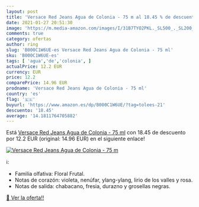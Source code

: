 ```yaml
---
layout: post
title: 'Versace Red Jeans Agua de Colonia - 75 m al 18.45 % de descuento'
date: 2021-01-27 20:51:30
image: 'https://m.media-amazon.com/images/I/31B7TYO2PKL._SL500_._SL200_.jpg'
comments: true
category: ofertas
author: ring
slug: 'B000C1W6UE-es Versace Red Jeans Agua de Colonia - 75 ml'
sku: 'B000C1W6UE-es'
tags: [ 'agua','de','colonia', ]
actualPrice: 12.2 EUR
currency: EUR
price: 12.2
comparePrice: 14.96 EUR
prodname: 'Versace Red Jeans Agua de Colonia - 75 ml'
country: 'es'
flag: '🇪🇸'
buyurl: 'https://www.amazon.es/dp/B000C1W6UE/?tag=tolees-21'
descuento: '18.45'
average: '14.1811764705882'
---
```


Está [Versace Red Jeans Agua de Colonia - 75 ml](https://www.amazon.es/dp/B000C1W6UE/?tag=tolees-21) con 18.45 de descuento por 12.2 EUR (original: 14.96 EUR) en el siguiente enlace!

[![Versace Red Jeans Agua de Colonia - 75 m](https://m.media-amazon.com/images/I/31B7TYO2PKL._SL500_._SL200_.jpg)](https://www.amazon.es/dp/B000C1W6UE/?tag=tolees-21)

ℹ️:

- Familia olfativa: Floral Frutal.
- Notas de corazón: violeta, nenúfar, ylang-ylang, lirio de los valles y rosa.
- Notas de salida: chabacano, fresia, durazno y grosellas negras.

[🛒 Ver la oferta!!](https://www.amazon.es/dp/B000C1W6UE/?tag=tolees-21)
